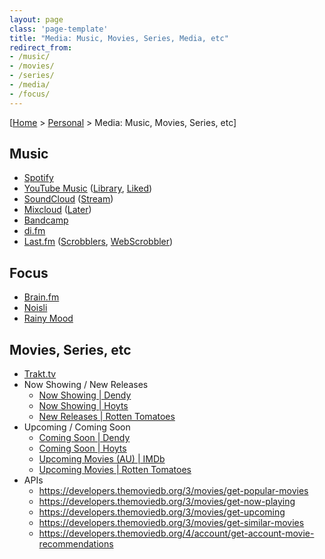 ```yaml
---
layout: page
class: 'page-template'
title: "Media: Music, Movies, Series, Media, etc"
redirect_from:
- /music/
- /movies/
- /series/
- /media/
- /focus/
---
```


[[Home](/) > [Personal](/personal/) > Media: Music, Movies, Series, etc]

## Music

* [Spotify](https://www.spotify.com/)
* [YouTube Music](https://music.youtube.com/) ([Library](https://music.youtube.com/library), [Liked](https://music.youtube.com/playlist?list=LM))
* [SoundCloud](https://soundcloud.com/you/collection) ([Stream](https://soundcloud.com/stream))
* [Mixcloud](https://www.mixcloud.com/) ([Later](https://www.mixcloud.com/dashboard/listen-later/))
* [Bandcamp](https://bandcamp.com/devalias/feed)
* [di.fm](https://www.di.fm/)
* [Last.fm](https://www.last.fm/) ([Scrobblers](https://www.last.fm/about/trackmymusic), [WebScrobbler](https://chrome.google.com/webstore/detail/web-scrobbler/hhinaapppaileiechjoiifaancjggfjm))

## Focus

* [Brain.fm](https://www1.brain.fm/app)
* [Noisli](https://www.noisli.com/)
* [Rainy Mood](http://www.rainymood.com/)

## Movies, Series, etc

* [Trakt.tv](http://trakt.tv/)
* Now Showing / New Releases
  * [Now Showing | Dendy](https://www.dendy.com.au/movies/)
  * [Now Showing | Hoyts](https://www.hoyts.com.au/cinemas/belconnen/now-showing)
  * [New Releases | Rotten Tomatoes](https://www.rottentomatoes.com/browse/dvd-streaming-new)
* Upcoming / Coming Soon
  * [Coming Soon | Dendy](https://www.dendy.com.au/movies/coming-soon)
  * [Coming Soon | Hoyts](https://www.hoyts.com.au/movie/coming-soon)
  * [Upcoming Movies (AU) | IMDb](https://www.imdb.com/calendar/?region=au)
  * [Upcoming Movies | Rotten Tomatoes](https://www.rottentomatoes.com/browse/upcoming/)
* APIs
  * https://developers.themoviedb.org/3/movies/get-popular-movies
  * https://developers.themoviedb.org/3/movies/get-now-playing
  * https://developers.themoviedb.org/3/movies/get-upcoming
  * https://developers.themoviedb.org/3/movies/get-similar-movies
  * https://developers.themoviedb.org/4/account/get-account-movie-recommendations

